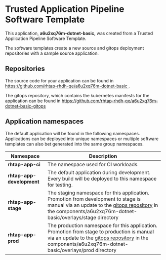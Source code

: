 # Trusted Application Pipeline Software Template

This application, **a6u2xq76m-dotnet-basic**, was created from a Trusted Application Pipeline Software Template.

The software templates create a new source and gitops deployment repositories with a sample source application. 

## Repositories

The source code for your application can be found in [https://github.com/rhtap-rhdh-qe/a6u2xq76m-dotnet-basic ](https://github.com/rhtap-rhdh-qe/a6u2xq76m-dotnet-basic ).
 
The gitops repository, which contains the kubernetes manifests for the application can be found in 
[https://github.com/rhtap-rhdh-qe/a6u2xq76m-dotnet-basic-gitops ](https://github.com/rhtap-rhdh-qe/a6u2xq76m-dotnet-basic-gitops ) 

## Application namespaces 

The default application will be found in the following namespaces. Applications can be deployed into unique namespaces or multiple software templates can also bet generated into the same group namespaces.  

|  Namespace   |  Description   |  
| -------- | -------- |
| **rhtap-app-ci** | The namespace used for CI workloads |
| **rhtap-app-development** | The default application during development. Every build will be deployed to this namespace for testing. |
| **rhtap-app-stage** | The staging namespace for this application. Promotion from development to stage is manual via an update to the [gitops repository](https://github.com/rhtap-rhdh-qe/a6u2xq76m-dotnet-basic-gitops ) in the components/a6u2xq76m-dotnet-basic/overlays/stage directory |
| **rhtap-app-prod** | The production namespace for this application. Promotion from stage to production is manual via an update to the [gitops repository](https://github.com/rhtap-rhdh-qe/a6u2xq76m-dotnet-basic-gitops ) in the components/a6u2xq76m-dotnet-basic/overlays/prod directory |